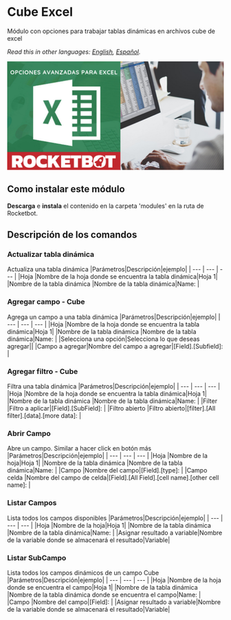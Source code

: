 # Cube Excel
  
Módulo con opciones para trabajar tablas dinámicas en archivos cube de excel  

*Read this in other languages: [English](Manual_CubeExcel.md), [Español](Manual_CubeExcel.es.md).*
  
![banner](imgs/Banner_CubeExcel.png)
## Como instalar este módulo
  
__Descarga__ e __instala__ el contenido en la carpeta 'modules' en la ruta de Rocketbot.  



## Descripción de los comandos

### Actualizar tabla dinámica
  
Actualiza una tabla dinámica
|Parámetros|Descripción|ejemplo|
| --- | --- | --- |
|Hoja |Nombre de la hoja donde se encuentra la tabla dinámica|Hoja 1|
|Nombre de la tabla dinámica |Nombre de la tabla dinámica|Name: |

### Agregar campo - Cube
  
Agrega un campo a una tabla dinámica
|Parámetros|Descripción|ejemplo|
| --- | --- | --- |
|Hoja |Nombre de la hoja donde se encuentra la tabla dinámica|Hoja 1|
|Nombre de la tabla dinámica |Nombre de la tabla dinámica|Name: |
|Selecciona una opción|Selecciona lo que deseas agregar||
|Campo a agregar|Nombre del campo a agregar|[Field].[Subfield]: |

### Agregar filtro - Cube
  
Filtra una tabla dinámica
|Parámetros|Descripción|ejemplo|
| --- | --- | --- |
|Hoja |Nombre de la hoja donde se encuentra la tabla dinámica|Hoja 1|
|Nombre de la tabla dinámica |Nombre de la tabla dinámica|Name: |
|Filter |Filtro a aplicar|[Field].[SubField]: |
|Filtro abierto |Filtro abierto|[filter].[All filter].[data].[more data]: |

### Abrir Campo
  
Abre un campo. Similar a hacer click en botón más
|Parámetros|Descripción|ejemplo|
| --- | --- | --- |
|Hoja |Nombre de la hoja|Hoja 1|
|Nombre de la tabla dinámica |Nombre de la tabla dinámica|Name: |
|Campo |Nombre del campo|[Field].[type]: |
|Campo celda |Nombre del campo de celda|[Field].[All Field].[cell name].[other cell name]: |

### Listar Campos
  
Lista todos los campos disponibles
|Parámetros|Descripción|ejemplo|
| --- | --- | --- |
|Hoja |Nombre de la hoja|Hoja 1|
|Nombre de la tabla dinámica |Nombre de la tabla dinámica|Name: |
|Asignar resultado a variable|Nombre de la variable donde se almacenará el resultado|Variable|

### Listar SubCampo
  
Lista todos los campos dinámicos de un campo Cube
|Parámetros|Descripción|ejemplo|
| --- | --- | --- |
|Hoja |Nombre de la hoja donde se encuentra el campo|Hoja 1|
|Nombre de la tabla dinámica |Nombre de la tabla dinámica donde se encuentra el campo|Name: |
|Campo |Nombre del campo|[Field]: |
|Asignar resultado a variable|Nombre de la variable donde se almacenará el resultado|Variable|

